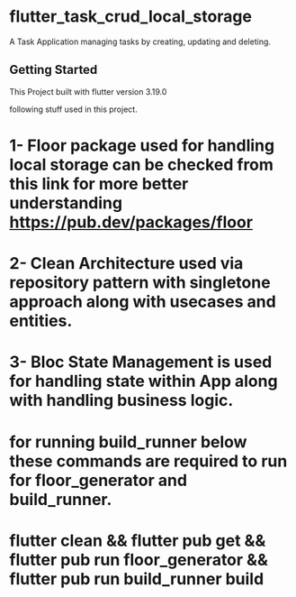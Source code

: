 # flutter_task_crud_local_storage

A Task Application managing tasks by creating, updating and deleting.

## Getting Started

This Project built with flutter version 3.19.0

following stuff used in this project.

# 1- Floor package used for handling local storage can be checked from this link for more better understanding https://pub.dev/packages/floor

# 2- Clean Architecture used via repository pattern with singletone approach along with usecases and entities.

# 3- Bloc State Management is used for handling state within App along with handling business logic.

# for running build_runner below these commands are required to run for floor_generator and build_runner.

# flutter clean && flutter pub get && flutter pub run floor_generator && flutter pub run build_runner build
